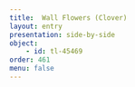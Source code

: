 ```yaml
---
title:  Wall Flowers (Clover)
layout: entry
presentation: side-by-side
object:
    - id: tl-45469
order: 461
menu: false
---
```

